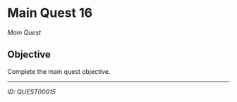 # Main Quest 16

*Main Quest*

## Objective
Complete the main quest objective.

---
*ID: QUEST00015*